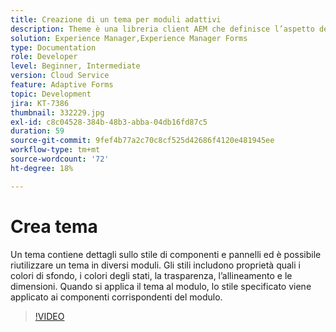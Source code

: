 ```yaml
---
title: Creazione di un tema per moduli adattivi
description: Theme è una libreria client AEM che definisce l’aspetto del modulo adattivo.
solution: Experience Manager,Experience Manager Forms
type: Documentation
role: Developer
level: Beginner, Intermediate
version: Cloud Service
feature: Adaptive Forms
topic: Development
jira: KT-7386
thumbnail: 332229.jpg
exl-id: c8c04528-384b-48b3-abba-04db16fd87c5
duration: 59
source-git-commit: 9fef4b77a2c70c8cf525d42686f4120e481945ee
workflow-type: tm+mt
source-wordcount: '72'
ht-degree: 18%

---
```


# Crea tema

Un tema contiene dettagli sullo stile di componenti e pannelli ed è possibile riutilizzare un tema in diversi moduli. Gli stili includono proprietà quali i colori di sfondo, i colori degli stati, la trasparenza, l’allineamento e le dimensioni. Quando si applica il tema al modulo, lo stile specificato viene applicato ai componenti corrispondenti del modulo.

>[!VIDEO](https://video.tv.adobe.com/v/332229?quality=12&learn=on)
